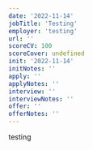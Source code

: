 ```yaml
---
date: '2022-11-14'
jobTitle: 'Testing'
employer: 'testing'
url: ''
scoreCV: 100
scoreCover: undefined
init: '2022-11-14'
initNotes: ''
apply: ''
applyNotes: ''
interview: ''
interviewNotes: ''
offer: ''
offerNotes: ''
---
```


testing
